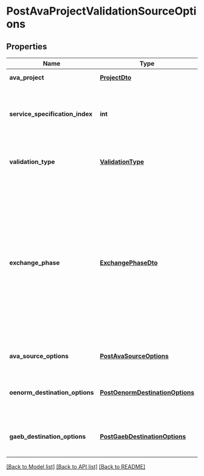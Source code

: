 # PostAvaProjectValidationSourceOptions

## Properties
Name | Type | Description | Notes
------------ | ------------- | ------------- | -------------
**ava_project** | [**ProjectDto**](ProjectDto.md) | The project that should be validated | 
**service_specification_index** | **int** | The index of the ServiceSpecification that should be validated. If not given, will default to the first one in the project. | [optional] 
**validation_type** | [**ValidationType**](ValidationType.md) | This can optionally be specified to simulate a conversion to a specific target. | 
**exchange_phase** | [**ExchangePhaseDto**](ExchangePhaseDto.md) | This can optionally be supplied to test for a specific exchange phase. For example, missing prices will only trigger errors in some specific exchange phases. Please note: If a conversion to a specific format, e.g. GAEB or ÖNorm, is given, this parameter is not applied to the internal conversion. The converter options must be set in the appropriate properties as well. | [optional] 
**ava_source_options** | [**PostAvaSourceOptions**](PostAvaSourceOptions.md) | Options for importing the AVA project | [optional] 
**oenorm_destination_options** | [**PostOenormDestinationOptions**](PostOenormDestinationOptions.md) | Options for conversion to Oenorm. Should be given if ValidationType is set to Oenorm. | [optional] 
**gaeb_destination_options** | [**PostGaebDestinationOptions**](PostGaebDestinationOptions.md) | Options for conversion to GAEB. Should be given if ValidationType is set to GAEB. | [optional] 

[[Back to Model list]](../README.md#documentation-for-models) [[Back to API list]](../README.md#documentation-for-api-endpoints) [[Back to README]](../README.md)


